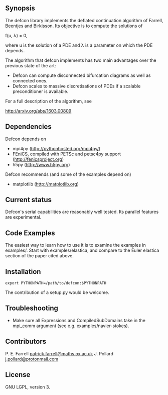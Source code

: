 ## Synopsis

The defcon library implements the deflated continuation algorithm of
Farrell, Beentjes and Birkisson. Its objective is to compute the
solutions of

f(u, λ) = 0,

where u is the solution of a PDE and λ is a parameter on which the PDE
depends.

The algorithm that defcon implements has two main advantages over the
previous state of the art:

* Defcon can compute disconnected bifurcation diagrams as well as connected ones.
* Defcon scales to massive discretisations of PDEs if a scalable preconditioner is available.

For a full description of the algorithm, see

http://arxiv.org/abs/1603.00809

## Dependencies

Defcon depends on

* mpi4py (http://pythonhosted.org/mpi4py/)
* FEniCS, compiled with PETSc and petsc4py support (http://fenicsproject.org)
* h5py (http://www.h5py.org)

Defcon recommends (and some of the examples depend on)

* matplotlib (http://matplotlib.org)

## Current status

Defcon's serial capabilities are reasonably well tested. Its parallel features are
experimental.

## Code Examples

The easiest way to learn how to use it is to examine the examples
in examples/. Start with examples/elastica, and compare to the Euler
elastica section of the paper cited above.

## Installation

    export PYTHONPATH=/path/to/defcon:$PYTHONPATH

The contribution of a setup.py would be welcome.

## Troubleshooting

* Make sure all Expressions and CompiledSubDomains take in the mpi_comm argument (see e.g. examples/navier-stokes).

## Contributors

P. E. Farrell <patrick.farrell@maths.ox.ac.uk>
J. Pollard <j.pollard@protonmail.com>

## License

GNU LGPL, version 3.
